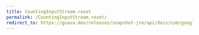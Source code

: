 ```yaml
---
title: CountingInputStream.reset
permalink: /CountingInputStream.reset/
redirect_to: https://guava.dev/releases/snapshot-jre/api/docs/com/google/common/io/CountingInputStream.html#reset--
---
```

